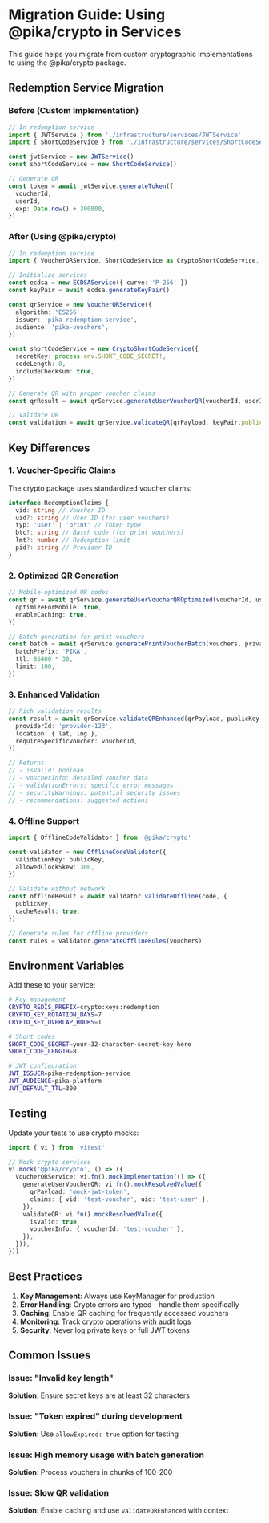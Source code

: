 # Migration Guide: Using @pika/crypto in Services

This guide helps you migrate from custom cryptographic implementations to using the @pika/crypto package.

## Redemption Service Migration

### Before (Custom Implementation)

```typescript
// In redemption service
import { JWTService } from './infrastructure/services/JWTService'
import { ShortCodeService } from './infrastructure/services/ShortCodeService'

const jwtService = new JWTService()
const shortCodeService = new ShortCodeService()

// Generate QR
const token = await jwtService.generateToken({
  voucherId,
  userId,
  exp: Date.now() + 300000,
})
```

### After (Using @pika/crypto)

```typescript
// In redemption service
import { VoucherQRService, ShortCodeService as CryptoShortCodeService, ECDSAService, KeyManager } from '@pika/crypto'

// Initialize services
const ecdsa = new ECDSAService({ curve: 'P-256' })
const keyPair = await ecdsa.generateKeyPair()

const qrService = new VoucherQRService({
  algorithm: 'ES256',
  issuer: 'pika-redemption-service',
  audience: 'pika-vouchers',
})

const shortCodeService = new CryptoShortCodeService({
  secretKey: process.env.SHORT_CODE_SECRET!,
  codeLength: 8,
  includeChecksum: true,
})

// Generate QR with proper voucher claims
const qrResult = await qrService.generateUserVoucherQR(voucherId, userId, keyPair.privateKey, { ttl: 300 })

// Validate QR
const validation = await qrService.validateQR(qrPayload, keyPair.publicKey)
```

## Key Differences

### 1. Voucher-Specific Claims

The crypto package uses standardized voucher claims:

```typescript
interface RedemptionClaims {
  vid: string // Voucher ID
  uid?: string // User ID (for user vouchers)
  typ: 'user' | 'print' // Token type
  btc?: string // Batch code (for print vouchers)
  lmt?: number // Redemption limit
  pid?: string // Provider ID
}
```

### 2. Optimized QR Generation

```typescript
// Mobile-optimized QR codes
const qr = await qrService.generateUserVoucherQROptimized(voucherId, userId, privateKey, {
  optimizeForMobile: true,
  enableCaching: true,
})

// Batch generation for print vouchers
const batch = await qrService.generatePrintVoucherBatch(vouchers, privateKey, {
  batchPrefix: 'PIKA',
  ttl: 86400 * 30,
  limit: 100,
})
```

### 3. Enhanced Validation

```typescript
// Rich validation results
const result = await qrService.validateQREnhanced(qrPayload, publicKey, {
  providerId: 'provider-123',
  location: { lat, lng },
  requireSpecificVoucher: voucherId,
})

// Returns:
// - isValid: boolean
// - voucherInfo: detailed voucher data
// - validationErrors: specific error messages
// - securityWarnings: potential security issues
// - recommendations: suggested actions
```

### 4. Offline Support

```typescript
import { OfflineCodeValidator } from '@pika/crypto'

const validator = new OfflineCodeValidator({
  validationKey: publicKey,
  allowedClockSkew: 300,
})

// Validate without network
const offlineResult = await validator.validateOffline(code, {
  publicKey,
  cacheResult: true,
})

// Generate rules for offline providers
const rules = validator.generateOfflineRules(vouchers)
```

## Environment Variables

Add these to your service:

```bash
# Key management
CRYPTO_REDIS_PREFIX=crypto:keys:redemption
CRYPTO_KEY_ROTATION_DAYS=7
CRYPTO_KEY_OVERLAP_HOURS=1

# Short codes
SHORT_CODE_SECRET=your-32-character-secret-key-here
SHORT_CODE_LENGTH=8

# JWT configuration
JWT_ISSUER=pika-redemption-service
JWT_AUDIENCE=pika-platform
JWT_DEFAULT_TTL=300
```

## Testing

Update your tests to use crypto mocks:

```typescript
import { vi } from 'vitest'

// Mock crypto services
vi.mock('@pika/crypto', () => ({
  VoucherQRService: vi.fn().mockImplementation(() => ({
    generateUserVoucherQR: vi.fn().mockResolvedValue({
      qrPayload: 'mock-jwt-token',
      claims: { vid: 'test-voucher', uid: 'test-user' },
    }),
    validateQR: vi.fn().mockResolvedValue({
      isValid: true,
      voucherInfo: { voucherId: 'test-voucher' },
    }),
  })),
}))
```

## Best Practices

1. **Key Management**: Always use KeyManager for production
2. **Error Handling**: Crypto errors are typed - handle them specifically
3. **Caching**: Enable QR caching for frequently accessed vouchers
4. **Monitoring**: Track crypto operations with audit logs
5. **Security**: Never log private keys or full JWT tokens

## Common Issues

### Issue: "Invalid key length"

**Solution**: Ensure secret keys are at least 32 characters

### Issue: "Token expired" during development

**Solution**: Use `allowExpired: true` option for testing

### Issue: High memory usage with batch generation

**Solution**: Process vouchers in chunks of 100-200

### Issue: Slow QR validation

**Solution**: Enable caching and use `validateQREnhanced` with context
